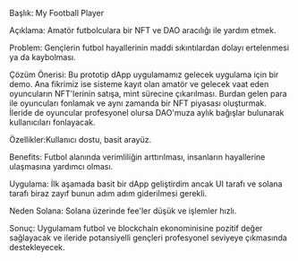 
Başlık: My Football Player

Açıklama: Amatör futbolculara bir NFT ve DAO aracılığı ile yardım etmek.

Problem: Gençlerin futbol hayallerinin maddi sıkıntılardan dolayı ertelenmesi ya da kaybolması.


Çözüm Önerisi: Bu prototip dApp uygulamamız gelecek uygulama için bir demo. Ana fikrimiz ise sisteme kayıt olan amatör ve gelecek vaat eden oyuncuların NFT'lerinin satışa, mint sürecine çıkarılması. Burdan gelen para ile oyuncuları fonlamak ve aynı zamanda bir NFT piyasası oluşturmak. İleride de oyuncular profesyonel olursa DAO'muza aylık bağışlar bulunarak kullanıcıları fonlayacak.

Özellikler:Kullanıcı dostu, basit arayüz.

Benefits: Futbol alanında verimliliğin arttırılması, insanların hayallerine ulaşmasına yardımcı olması.

Uygulama: İlk aşamada basit bir dApp geliştirdim ancak UI tarafı ve solana tarafı biraz zayıf bunun adım adım giderilmesi gerekli.

Neden Solana: Solana üzerinde fee'ler düşük ve işlemler hızlı.

Sonuç: Uygulamam futbol ve blockchain ekonominisine pozitif değer sağlayacak ve ileride potansiyelli gençleri profesyonel seviyeye çıkmasında destekleyecek.
